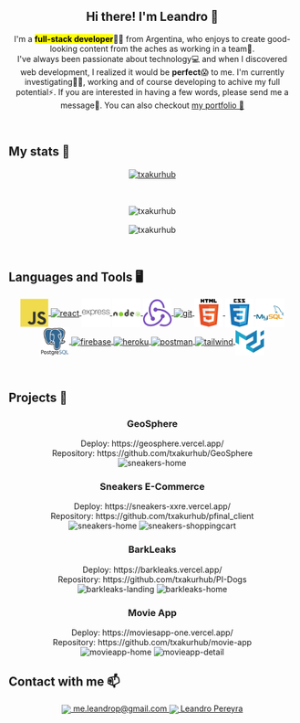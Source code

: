 <h2 align="center">Hi there! I'm Leandro 👋</h2>

<p align="center">
 I'm a <mark><strong>full-stack developer</strong></mark>👨‍💻 from Argentina, who enjoys to create good-looking content from the aches as working in a team🤝. </br> I've always been passionate about technology💻 and when I discovered web development, I realized it would be <b>perfect</b>😱 to me.
I'm currently investigating🕵🏽, working and of course developing to achive my full potential⚡️.
If you are interested in having a few words, please send me a message💬. You can also checkout <a href="https://leandropereyra.vercel.app/"> my portfolio 💼</a>
</p>
</br> 

## My stats 🌟
 <p align="center">
 <a href="https://github.com/ryo-ma/github-profile-trophy">
  <img align="center" src="https://github-profile-trophy.vercel.app/?username=txakurhub&theme=gruvbox&column=7" alt="txakurhub" />
 </a></p></br>

<p align="center">
 <img align="center" src="https://github-readme-stats.vercel.app/api?username=txakurhub&theme=gruvbox&show_icons=true" alt="txakurhub" /></p> 
 
<p align="center">
 <img align="center" src="https://github-readme-stats.vercel.app/api/top-langs?username=txakurhub&show_icons=true&theme=gruvbox&layout=compact" alt="txakurhub" /></p>
 </br> 
 

 
## Languages and Tools 🖥️
<p align="center"> 
<a href="https://developer.mozilla.org/en-US/docs/Web/JavaScript" target="_blank" rel="noreferrer"> 
<img src="https://raw.githubusercontent.com/devicons/devicon/master/icons/javascript/javascript-original.svg" alt="javascript" width="50" height="50" align="center" margin-left="10px"/> 
</a>

<a href="https://reactjs.org/" target="_blank" rel="noreferrer"> 
<img src="https://upload.wikimedia.org/wikipedia/commons/thumb/4/47/React.svg/1200px-React.svg.png" alt="react" width="50" height="50" align="center" margin-left="10px"/> 
</a>

<a href="https://expressjs.com" target="_blank" rel="noreferrer">
<img src="https://raw.githubusercontent.com/devicons/devicon/master/icons/express/express-original-wordmark.svg" alt="express" width="50" height="50" align="center" margin-left="10px"/>
</a>

<a href="https://nodejs.org" target="_blank" rel="noreferrer"> 
<img src="https://raw.githubusercontent.com/devicons/devicon/master/icons/nodejs/nodejs-original-wordmark.svg" alt="nodejs" width="50" height="50" align="center" margin-left="10px"/>
</a>

<a href="https://redux.js.org" target="_blank" rel="noreferrer"> 
<img src="https://raw.githubusercontent.com/devicons/devicon/master/icons/redux/redux-original.svg" alt="redux" width="50" height="50" align="center" margin-left="10px"/> 
</a>

 <a href="https://git-scm.com/" target="_blank" rel="noreferrer">
 <img src="https://www.vectorlogo.zone/logos/git-scm/git-scm-icon.svg" alt="git" width="50" height="50" align="center" margin-left="10px"/>
</a>

<a href="https://www.w3.org/html/" target="_blank" rel="noreferrer"> 
<img src="https://raw.githubusercontent.com/devicons/devicon/master/icons/html5/html5-original-wordmark.svg" alt="html5" width="50" height="50" align="center" margin-left="10px"/> 
</a>

<a href="https://www.w3schools.com/css/" target="_blank" rel="noreferrer"> 
<img src="https://raw.githubusercontent.com/devicons/devicon/master/icons/css3/css3-original-wordmark.svg" alt="css3" width="50" height="50" align="center" margin-left="10px"/> 
</a>

<a href="https://www.mysql.com/" target="_blank" rel="noreferrer"> 
<img src="https://raw.githubusercontent.com/devicons/devicon/master/icons/mysql/mysql-original-wordmark.svg" alt="mysql" width="50" height="50" align="center" margin-left="10px"/> 
</a>

<a href="https://www.postgresql.org" target="_blank" rel="noreferrer"> 
<img src="https://raw.githubusercontent.com/devicons/devicon/master/icons/postgresql/postgresql-original-wordmark.svg" alt="postgresql" width="50" height="50" align="center" margin-left="10px"/> 
</a>
 
 <a href="https://firebase.google.com/" target="_blank" rel="noreferrer"> 
<img src="https://www.vectorlogo.zone/logos/firebase/firebase-icon.svg" alt="firebase" width="40" height="40" align="center" margin-left="10px"/> 
</a>
 
<a href="https://heroku.com" target="_blank" rel="noreferrer"> 
<img src="https://www.vectorlogo.zone/logos/heroku/heroku-icon.svg" alt="heroku" width="50" height="50" align="center" margin-left="10px"/> 
</a>

<a href="https://postman.com" target="_blank" rel="noreferrer"> 
<img src="https://www.vectorlogo.zone/logos/getpostman/getpostman-icon.svg" alt="postman" width="50" height="50" align="center" margin-left="10px"/> 
</a>
 
<a href="https://tailwindcss.com" target="_blank" rel="noreferrer"> 
<img src="https://www.vectorlogo.zone/logos/tailwindcss/tailwindcss-icon.svg" alt="tailwind" width="50" height="50" align="center" margin-left="10px"/> 
</a>

<a href="https://mui.com/" target="_blank" rel="noreferrer"> 
<img src="https://github.com/devicons/devicon/blob/master/icons/materialui/materialui-original.svg" alt="bootstrap" width="50" height="50" align="center" margin-left="10px"/> 
</a>


</p>
</br>

## Projects 🚀
<h3 align='center'>GeoSphere</h3>
<p align='center'>
 Deploy: https://geosphere.vercel.app/
 </br>
 Repository: https://github.com/txakurhub/GeoSphere
 </br>
    <img src='https://res.cloudinary.com/ddkurzft6/image/upload/v1662387542/geosphere/geospheregithub_v2ew3l.jpg' alt='sneakers-home' />

<h3 align='center'>Sneakers E-Commerce</h3>
<p align='center'>
 Deploy: https://sneakers-xxre.vercel.app/
 </br>
 Repository: https://github.com/txakurhub/pfinal_client
 </br>
    <img src='https://res.cloudinary.com/ddkurzft6/image/upload/v1662052185/sneakers/homesneakersgithub_nsztst.jpg' alt='sneakers-home' />
    <img src='https://res.cloudinary.com/ddkurzft6/image/upload/v1662052188/sneakers/shoppingsneakersgithub_fqpela.jpg' alt='sneakers-shoppingcart' />


<h3 align='center'>BarkLeaks</h3>
<p align='center'>
 Deploy: https://barkleaks.vercel.app/
 </br>
 Repository: https://github.com/txakurhub/PI-Dogs
 </br>
    <img src='https://res.cloudinary.com/ddkurzft6/image/upload/v1655513432/barkleaks/landing_1_auixbi.jpg' alt='barkleaks-landing' />
    <img src='https://res.cloudinary.com/ddkurzft6/image/upload/v1655513432/barkleaks/home_2_wytjnc.jpg' alt='barkleaks-home' />

<h3 align='center'>Movie App</h3>
<p align='center'>
 Deploy: https://moviesapp-one.vercel.app/
</br>
Repository: https://github.com/txakurhub/movie-app
 </br>
 <img src='http://res.cloudinary.com/ddkurzft6/image/upload/v1655574316/movieapp/home_1_prcfrs.jpg' alt='movieapp-home' />
 <img src='http://res.cloudinary.com/ddkurzft6/image/upload/v1655574597/movieapp/detail_2_z18mga.jpg' alt='movieapp-detail' />
</p>

## Contact with me 📫  
<p align="center">
<a href="https://me.leandrop@gmail.com">
      <img align="center" src="https://user-images.githubusercontent.com/76783198/182482940-c4a2a044-de93-4450-b354-9628cbb175c9.svg"/>
      me.leandrop@gmail.com
    </a><a href="https://www.linkedin.com/in/leandro-pereyra/"><img align="center" src="https://user-images.githubusercontent.com/76783198/182481396-19c89e94-f3ba-4e33-9df4-f5b7a094cf8f.svg"/>
      Leandro Pereyra
    </a>
<p/>   


<!--
**txakurhub/txakurhub** is a ✨ _special_ ✨ repository because its `README.md` (this file) appears on your GitHub profile.

Here are some ideas to get you started:

- 🔭 I’m currently working on ...
- 🌱 I’m currently learning ...
- 👯 I’m looking to collaborate on ...
- 🤔 I’m looking for help with ...
- 💬 Ask me about ...
- 📫 How to reach me: ...
- 😄 Pronouns: ...
- ⚡ Fun fact: ...
-->

